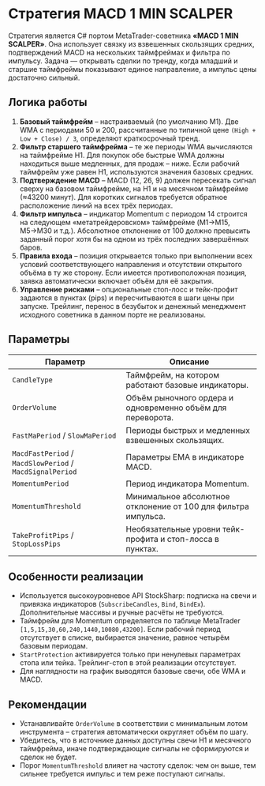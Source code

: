 # Стратегия MACD 1 MIN SCALPER

Стратегия является C# портом MetaTrader-советника **«MACD 1 MIN SCALPER»**. Она использует связку из взвешенных скользящих средних, подтверждений MACD на нескольких таймфреймах и фильтра по импульсу. Задача — открывать сделки по тренду, когда младший и старшие таймфреймы показывают единое направление, а импульс цены достаточно сильный.

## Логика работы

1. **Базовый таймфрейм** – настраиваемый (по умолчанию M1). Две WMA с периодами 50 и 200, рассчитанные по типичной цене `(High + Low + Close) / 3`, определяют краткосрочный тренд.
2. **Фильтр старшего таймфрейма** – те же периоды WMA вычисляются на таймфрейме H1. Для покупок обе быстрые WMA должны находиться выше медленных, для продаж – ниже. Если рабочий таймфрейм уже равен H1, используются значения базовых средних.
3. **Подтверждение MACD** – MACD (12, 26, 9) должен пересекать сигнал сверху на базовом таймфрейме, на H1 и на месячном таймфрейме (≈43200 минут). Для коротких сигналов требуется обратное расположение линий на всех трёх периодах.
4. **Фильтр импульса** – индикатор Momentum с периодом 14 строится на следующем «метатрейдеровском» таймфрейме (M1→M15, M5→M30 и т.д.). Абсолютное отклонение от 100 должно превысить заданный порог хотя бы на одном из трёх последних завершённых баров.
5. **Правила входа** – позиция открывается только при выполнении всех условий соответствующего направления и отсутствии открытого объёма в ту же сторону. Если имеется противоположная позиция, заявка автоматически включает объём для её закрытия.
6. **Управление рисками** – опциональные стоп-лосс и тейк-профит задаются в пунктах (pips) и пересчитываются в шаги цены при запуске. Трейлинг, перенос в безубыток и денежный менеджмент исходного советника в данном порте не реализованы.

## Параметры

| Параметр | Описание |
| --- | --- |
| `CandleType` | Таймфрейм, на котором работают базовые индикаторы. |
| `OrderVolume` | Объём рыночного ордера и одновременно объём для переворота. |
| `FastMaPeriod` / `SlowMaPeriod` | Периоды быстрых и медленных взвешенных скользящих. |
| `MacdFastPeriod` / `MacdSlowPeriod` / `MacdSignalPeriod` | Параметры EMA в индикаторе MACD. |
| `MomentumPeriod` | Период индикатора Momentum. |
| `MomentumThreshold` | Минимальное абсолютное отклонение от 100 для фильтра импульса. |
| `TakeProfitPips` / `StopLossPips` | Необязательные уровни тейк-профита и стоп-лосса в пунктах. |

## Особенности реализации

- Используется высокоуровневое API StockSharp: подписка на свечи и привязка индикаторов (`SubscribeCandles`, `Bind`, `BindEx`). Дополнительные массивы и ручные расчёты не требуются.
- Таймфрейм для Momentum определяется по таблице MetaTrader `[1,5,15,30,60,240,1440,10080,43200]`. Если рабочий период отсутствует в списке, выбирается значение, равное четырём базовым периодам.
- `StartProtection` активируется только при ненулевых параметрах стопа или тейка. Трейлинг-стоп в этой реализации отсутствует.
- Для наглядности на график выводятся базовые свечи, обе WMA и MACD.

## Рекомендации

- Устанавливайте `OrderVolume` в соответствии с минимальным лотом инструмента – стратегия автоматически округляет объём по шагу.
- Убедитесь, что в источнике данных доступны свечи H1 и месячного таймфрейма, иначе подтверждающие сигналы не сформируются и сделок не будет.
- Порог `MomentumThreshold` влияет на частоту сделок: чем он выше, тем сильнее требуется импульс и тем реже поступают сигналы.
